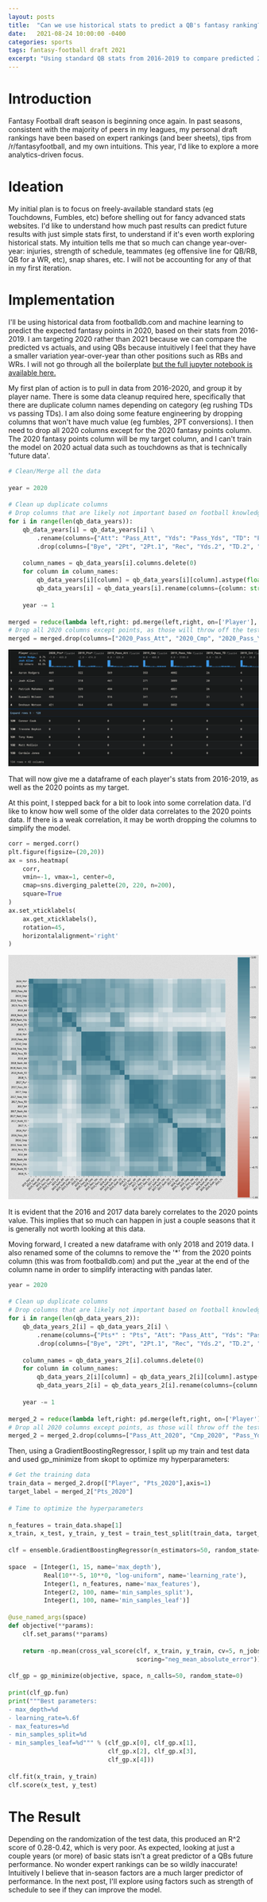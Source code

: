 ```yaml
---
layout: posts
title:  "Can we use historical stats to predict a QB's fantasy ranking?"
date:   2021-08-24 10:00:00 -0400
categories: sports
tags: fantasy-football draft 2021
excerpt: "Using standard QB stats from 2016-2019 to compare predicted 2020 fantasy points vs actual performance."
---
```


# Introduction

Fantasy Football draft season is beginning once again. In past seasons, consistent with the majority of peers in my leagues, my personal draft rankings have been based on expert rankings (and beer sheets), tips from /r/fantasyfootball, and my own intuitions. This year, I'd like to explore a more analytics-driven focus.

# Ideation

My initial plan is to focus on freely-available standard stats (eg Touchdowns, Fumbles, etc) before shelling out for fancy advanced stats websites. I'd like to understand how much past results can predict future results with just simple stats first, to understand if it's even worth exploring historical stats. My intuition tells me that so much can change year-over-year: injuries, strength of schedule, teammates (eg offensive line for QB/RB, QB for a WR, etc), snap shares, etc. I will not be accounting for any of that in my first iteration.

# Implementation

I'll be using historical data from footballdb.com and machine learning to predict the expected fantasy points in 2020, based on their stats from 2016-2019. I am targeting 2020 rather than 2021 because we can compare the predicted vs actuals, and using QBs because intuitively I feel that they have a smaller variation year-over-year than other positions such as RBs and WRs. I will not go through all the boilerplate <a href="https://github.com/BenPollock/Fantasy-Football-Draft-2021/blob/main/initial_exploration.ipynb">but the full jupyter notebook is available here.</a>

My first plan of action is to pull in data from 2016-2020, and group it by player name. There is some data cleanup required here, specifically that there are duplicate column names depending on category (eg rushing TDs vs passing TDs). I am also doing some feature engineering by dropping columns that won't have much value (eg fumbles, 2PT conversions). I then need to drop all 2020 columns except for the 2020 fantasy points column. The 2020 fantasy points column will be my target column, and I can't train the model on 2020 actual data such as touchdowns as that is technically 'future data'.

```python
# Clean/Merge all the data

year = 2020

# Clean up duplicate columns
# Drop columns that are likely not important based on football knowledge
for i in range(len(qb_data_years)):
    qb_data_years[i] = qb_data_years[i] \
        .rename(columns={"Att": "Pass_Att", "Yds": "Pass_Yds", "TD": "Pass_TD","Att.1": "Rush_Att", "Yds.1": "Rush_Yds", "TD.1": "Rush_TD"}) \
        .drop(columns=["Bye", "2Pt", "2Pt.1", "Rec", "Yds.2", "TD.2", "2Pt.2", "TD.3"])

    column_names = qb_data_years[i].columns.delete(0)
    for column in column_names:
        qb_data_years[i][column] = qb_data_years[i][column].astype(float)
        qb_data_years[i] = qb_data_years[i].rename(columns={column: str(year) + "_" + column})

    year -= 1

merged = reduce(lambda left,right: pd.merge(left,right, on=['Player'], how="outer"), qb_data_years).fillna(0)
# Drop all 2020 columns except points, as those will throw off the testing
merged = merged.drop(columns=["2020_Pass_Att", "2020_Cmp", "2020_Pass_Yds", "2020_Pass_TD", "2020_Int", "2020_Rush_Att", "2020_Rush_Yds", "2020_Rush_TD", "2020_FL"])

```
<img src="/assets/images/2021-08-24/2016-2020-merged.png">

That will now give me a dataframe of each player's stats from 2016-2019, as well as the 2020 points as my target.

At this point, I stepped back for a bit to look into some correlation data. I'd like to know how well some of the older data correlates to the 2020 points data. If there is a weak correlation, it may be worth dropping the columns to simplify the model.

```python
corr = merged.corr()
plt.figure(figsize=(20,20))
ax = sns.heatmap(
    corr, 
    vmin=-1, vmax=1, center=0,
    cmap=sns.diverging_palette(20, 220, n=200),
    square=True
)
ax.set_xticklabels(
    ax.get_xticklabels(),
    rotation=45,
    horizontalalignment='right'
)
```
<img src="/assets/images/2021-08-24/correlation.png">

It is evident that the 2016 and 2017 data barely correlates to the 2020 points value. This implies that so much can happen in just a couple seasons that it is generally not worth looking at this data.

Moving forward, I created a new dataframe with only 2018 and 2019 data. I also renamed some of the columns to remove the '*' from the 2020 points column (this was from footballdb.com) and put the _year at the end of the column name in order to simplify interacting with pandas later.

```python
year = 2020

# Clean up duplicate columns
# Drop columns that are likely not important based on football knowledge
for i in range(len(qb_data_years_2)):
    qb_data_years_2[i] = qb_data_years_2[i] \
        .rename(columns={"Pts*" : "Pts", "Att": "Pass_Att", "Yds": "Pass_Yds", "TD": "Pass_TD","Att.1": "Rush_Att", "Yds.1": "Rush_Yds", "TD.1": "Rush_TD"}) \
        .drop(columns=["Bye", "2Pt", "2Pt.1", "Rec", "Yds.2", "TD.2", "2Pt.2", "TD.3"])

    column_names = qb_data_years_2[i].columns.delete(0)
    for column in column_names:
        qb_data_years_2[i][column] = qb_data_years_2[i][column].astype(float)
        qb_data_years_2[i] = qb_data_years_2[i].rename(columns={column: column + "_" + str(year)})

    year -= 1

merged_2 = reduce(lambda left,right: pd.merge(left,right, on=['Player'], how="outer"), qb_data_years_2).fillna(0)
# Drop all 2020 columns except points, as those will throw off the testing
merged_2 = merged_2.drop(columns=["Pass_Att_2020", "Cmp_2020", "Pass_Yds_2020", "Pass_TD_2020", "Int_2020", "Rush_Att_2020", "Rush_Yds_2020", "Rush_TD_2020", "FL_2020"])
```

Then, using a GradientBoostingRegressor, I split up my train and test data and used gp_minimize from skopt to optimize my hyperparameters:

```python
# Get the training data
train_data = merged_2.drop(["Player", "Pts_2020"],axis=1)
target_label = merged_2["Pts_2020"]

# Time to optimize the hyperparameters

n_features = train_data.shape[1]
x_train, x_test, y_train, y_test = train_test_split(train_data, target_label, test_size = 0.30)

clf = ensemble.GradientBoostingRegressor(n_estimators=50, random_state=0)

space  = [Integer(1, 15, name='max_depth'),
          Real(10**-5, 10**0, "log-uniform", name='learning_rate'),
          Integer(1, n_features, name='max_features'),
          Integer(2, 100, name='min_samples_split'),
          Integer(1, 100, name='min_samples_leaf')]

@use_named_args(space)
def objective(**params):
    clf.set_params(**params)

    return -np.mean(cross_val_score(clf, x_train, y_train, cv=5, n_jobs=-1,
                                    scoring="neg_mean_absolute_error"))

clf_gp = gp_minimize(objective, space, n_calls=50, random_state=0)

print(clf_gp.fun)
print("""Best parameters:
- max_depth=%d
- learning_rate=%.6f
- max_features=%d
- min_samples_split=%d
- min_samples_leaf=%d""" % (clf_gp.x[0], clf_gp.x[1],
                            clf_gp.x[2], clf_gp.x[3],
                            clf_gp.x[4]))

clf.fit(x_train, y_train)
clf.score(x_test, y_test)
```

# The Result

Depending on the randomization of the test data, this produced an R^2 score of 0.28-0.42, which is very poor. As expected, looking at just a couple years (or more) of basic stats isn't a great predictor of a QBs future performance. No wonder expert rankings can be so wildly inaccurate! Intuitively I believe that in-season factors are a much larger predictor of performance. In the next post, I'll explore using factors such as strength of schedule to see if they can improve the model.